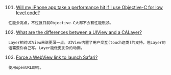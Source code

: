 101. [Will my iPhone app take a performance hit if I use Objective-C for low level code?](http://stackoverflow.com/questions/926728/will-my-iphone-app-take-a-performance-hit-if-i-use-objective-c-for-low-level-cod)

	性能会高点，不过就目前Objective-C大都不会有性能瓶颈。

102. [What are the differences between a UIView and a CALayer?](http://stackoverflow.com/questions/7826306/what-are-the-differences-between-a-uiview-and-a-calayer)

	Layer相对UIView来说更薄一点。UIView内置了用户交互(touch这类)的支持，但Layer的话需要你自己写。Layer能做更复杂的动画。
	
103. [Force a WebView link to launch Safari?](http://stackoverflow.com/questions/2532453/force-a-webview-link-to-launch-safari)

	使用openURL即可。